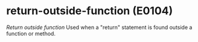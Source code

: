 # return-outside-function (E0104)
*Return outside function* Used when a "return" statement is found
outside a function or method.
